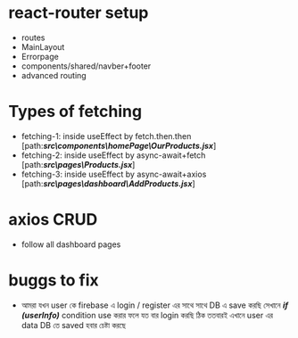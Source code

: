 # react-router setup

- routes
- MainLayout
- Errorpage
- components/shared/navber+footer
- advanced routing

# Types of fetching

- fetching-1: inside useEffect by fetch.then.then [path:**_src\components\homePage\OurProducts.jsx_**]
- fetching-2: inside useEffect by async-await+fetch [path:**_src\pages\Products.jsx_**]
- fetching-3: inside useEffect by async-await+axios [path:**_src\pages\dashboard\AddProducts.jsx_**]

# axios CRUD

- follow all dashboard pages


# buggs to fix
- আমরা যখন user কে firebase এ login / register এর সাথে সাথে DB এ save করছি সেখানে **_if (userInfo)_** condition use করার ফলে যত বার login করছি ঠিক ততবারই এখানে user এর data DB তে saved হবার চেষ্টা করছে
